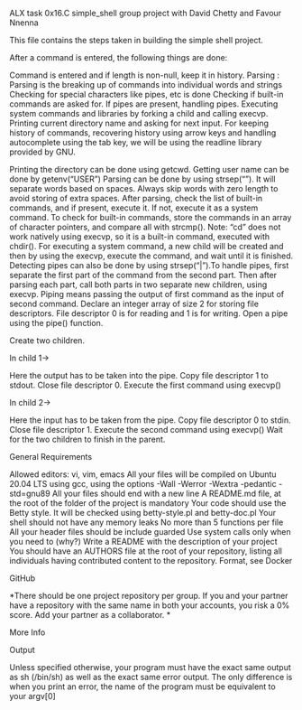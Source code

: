 ALX task 0x16.C simple_shell group project with David Chetty and Favour Nnenna

This file contains the steps taken in building the simple shell project.

After a command is entered, the following things are done:

Command is entered and if length is non-null, keep it in history.
Parsing : Parsing is the breaking up of commands into individual words and strings
Checking for special characters like pipes, etc is done
Checking if built-in commands are asked for.
If pipes are present, handling pipes.
Executing system commands and libraries by forking a child and calling execvp.
Printing current directory name and asking for next input.
For keeping history of commands, recovering history using arrow keys and handling autocomplete using the tab key, we will be using the readline library provided by GNU.

Printing the directory can be done using getcwd.
Getting user name can be done by getenv(“USER”)
Parsing can be done by using strsep(“”). It will separate words based on spaces. Always skip words with zero length to avoid storing of extra spaces.
After parsing, check the list of built-in commands, and if present, execute it. If not, execute it as a system command. To check for built-in commands, store the commands in an array of character pointers, and compare all with strcmp().
Note: “cd” does not work natively using execvp, so it is a built-in command, executed with chdir().
For executing a system command, a new child will be created and then by using the execvp, execute the command, and wait until it is finished.
Detecting pipes can also be done by using strsep(“|”).To handle pipes, first separate the first part of the command from the second part. Then after parsing each part, call both parts in two separate new children, using execvp. Piping means passing the output of first command as the input of second command.
Declare an integer array of size 2 for storing file descriptors. File descriptor 0 is for reading and 1 is for writing.
Open a pipe using the pipe() function.

Create two children.

In child 1->

Here the output has to be taken into the pipe.
Copy file descriptor 1 to stdout.
Close  file descriptor 0.
Execute the first command using execvp()

In child 2->

Here the input has to be taken from the pipe.
Copy file descriptor 0 to stdin.
Close file descriptor 1.
Execute the second command using execvp()
Wait for the two children to finish in the parent.

General Requirements

Allowed editors: vi, vim, emacs
All your files will be compiled on Ubuntu 20.04 LTS using gcc, using the options -Wall -Werror -Wextra -pedantic -std=gnu89
All your files should end with a new line
A README.md file, at the root of the folder of the project is mandatory
Your code should use the Betty style. It will be checked using betty-style.pl and betty-doc.pl
Your shell should not have any memory leaks
No more than 5 functions per file
All your header files should be include guarded
Use system calls only when you need to (why?)
Write a README with the description of your project
You should have an AUTHORS file at the root of your repository, listing all individuals having contributed content to the repository. Format, see Docker

GitHub

*There should be one project repository per group. If you and your partner have a repository with the same name in both your accounts, you risk a 0% score. Add your partner as a collaborator. *

More Info

Output

Unless specified otherwise, your program must have the exact same output as sh (/bin/sh) as well as the exact same error output.
The only difference is when you print an error, the name of the program must be equivalent to your argv[0]
